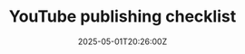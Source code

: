 ---
title: YouTube publishing checklist
linkTitle: YouTube publishing checklist
date: '2025-05-01T20:26:00Z'
weight: 1
description: Checklist for YouTube publishing includes creating a thumbnail, testing
  title variations, uploading video to Nebula and YouTube, ordering captions, setting
  the recording date, and adding descriptions with resource links and sponsor details.
draft: false
ref: youtube-publishing-checklist
---